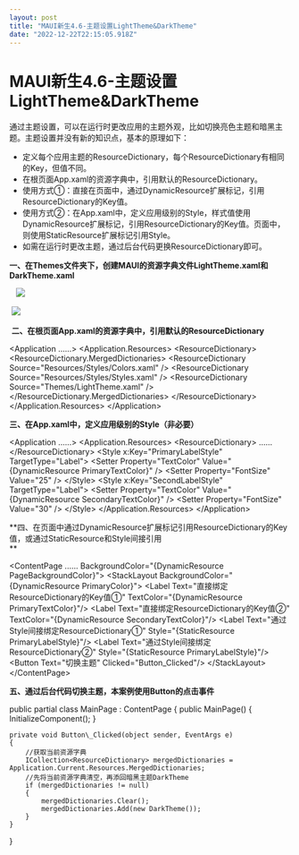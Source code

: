 ```yaml
---
layout: post
title: "MAUI新生4.6-主题设置LightTheme&DarkTheme"
date: "2022-12-22T22:15:05.918Z"
---
```

MAUI新生4.6-主题设置LightTheme&DarkTheme
==================================

通过主题设置，可以在运行时更改应用的主题外观，比如切换亮色主题和暗黑主题。主题设置并没有新的知识点，基本的原理如下：

*   定义每个应用主题的ResourceDictionary，每个ResourceDictionary有相同的Key，但值不同。
*   在根页面App.xaml的资源字典中，引用默认的ResourceDictionary。
*   使用方式①：直接在页面中，通过DynamicResource扩展标记，引用ResourceDictionary的Key值。
*   使用方式②：在App.xaml中，定义应用级别的Style，样式值使用DynamicResource扩展标记，引用ResourceDictionary的Key值。页面中，则使用StaticResource扩展标记引用Style。
*   如需在运行时更改主题，通过后台代码更换ResourceDictionary即可。

**一、在Themes文件夹下，创建MAUI的资源字典文件LightTheme.xaml和DarkTheme.xaml**

   ![](https://img2023.cnblogs.com/blog/2159941/202212/2159941-20221222220056492-1596679888.png)

 ![](https://img2023.cnblogs.com/blog/2159941/202212/2159941-20221222220711957-2124042303.png)

 **二、在根页面App.xaml的资源字典中，引用默认的ResourceDictionary** 

<Application
    ......\>
    <Application.Resources\>
        <ResourceDictionary\>
            <ResourceDictionary.MergedDictionaries\>
                <ResourceDictionary Source\="Resources/Styles/Colors.xaml" />
                <ResourceDictionary Source\="Resources/Styles/Styles.xaml" />
                <!--引用默认主题资源字典LightTheme.xaml-->
                <ResourceDictionary Source\="Themes/LightTheme.xaml" />
            </ResourceDictionary.MergedDictionaries\>
        </ResourceDictionary\>
    </Application.Resources\>
</Application\>

**三、在App.xaml中，定义应用级别的Style（非必要）**

<Application
    ......\>
    <Application.Resources\>
        <ResourceDictionary\>
            ......
        </ResourceDictionary\>
        <!--定义Style，TargetType为Label\-->
        <Style x:Key\="PrimaryLabelStyle" TargetType\="Label"\>
            <Setter Property\="TextColor" Value\="{DynamicResource PrimaryTextColor}" />
            <Setter Property\="FontSize" Value\="25" />
        </Style\>
        <Style x:Key\="SecondLabelStyle" TargetType\="Label"\>
            <Setter Property\="TextColor" Value\="{DynamicResource SecondaryTextColor}" />
            <Setter Property\="FontSize" Value\="30" />
        </Style\>
    </Application.Resources\>
</Application\>

**四、在页面中通过DynamicResource扩展标记引用ResourceDictionary的Key值，或通过StaticResource和Style间接引用  
**

<ContentPage
    ......
    BackgroundColor\="{DynamicResource PageBackgroundColor}"\>
    <StackLayout BackgroundColor\="{DynamicResource PrimaryColor}"\>
        <Label Text\="直接绑定ResourceDictionary的Key值①" TextColor\="{DynamicResource PrimaryTextColor}"/>
        <Label Text\="直接绑定ResourceDictionary的Key值②" TextColor\="{DynamicResource SecondaryTextColor}"/>
        <Label Text\="通过Style间接绑定ResourceDictionary①" Style\="{StaticResource PrimaryLabelStyle}"/>
        <Label Text\="通过Style间接绑定ResourceDictionary②" Style\="{StaticResource PrimaryLabelStyle}"/>
        <Button Text\="切换主题" Clicked\="Button\_Clicked"/>
    </StackLayout\>
</ContentPage\>

**五、通过后台代码切换主题，本案例使用Button的点击事件**

public partial class MainPage : ContentPage
{
    public MainPage()
    {
        InitializeComponent();
    }

    private void Button\_Clicked(object sender, EventArgs e)
    {
        //获取当前资源字典
        ICollection<ResourceDictionary> mergedDictionaries = Application.Current.Resources.MergedDictionaries;
        //先将当前资源字典清空，再添回暗黑主题DarkTheme
        if (mergedDictionaries != null)
        {
            mergedDictionaries.Clear();
            mergedDictionaries.Add(new DarkTheme());
        }
    }
}